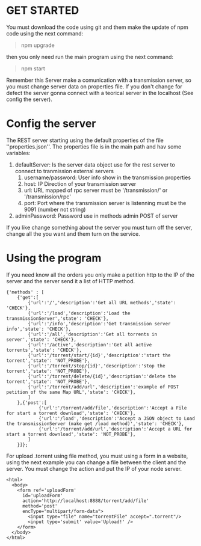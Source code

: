 # GET STARTED
You must download the code using git and them make the update of npm code using the next command:

> npm upgrade

then you only need run the main program using the next command:
> npm start

Remember this Server make a comunication with a transmission server, so you must change server data on properties file. If you don't change for defect the server gonna connect with a teorical server in the localhost (See config the server).

# Config the server
The REST server starting using the default properties of the file ''properties.json''. The properties file is in the main path and hav some variables:
1. defaultServer: Is the server data object use for the rest server to connect to tranmission external servers
   1. username/password: User info show in the transmission properties
   2. host: IP Direction of your transmission server
   3. url:  URL mapped of rpc server must be '/transmission/' or '/transmission/rpc'
   4. port: Port where the transmission server is listenning must be the 9091 (number not string)
2. adminPassword: Password use in methods admin POST of server

If you like change something about the server you must turn off the server, change all the you want and them turn on the service.

# Using the program
If you need know all the orders you only make a petition http to the IP of the server and the server send it a list of HTTP method.

```
{'methods' : [
    {'get':[
        {'url':'/','description':'Get all URL methods','state': 'CHECK'},
        {'url':'/load','description':'Load the transmissionServer','state': 'CHECK'},
        {'url':'/info','description':'Get transmission server info','state': 'CHECK'},
        {'url':'/all','description':'Get all torrents in server','state': 'CHECK'},
        {'url':'/active','description':'Get all active torrents','state': 'CHECK'},
        {'url':'/torrent/start/{id}','description':'start the torrent','state': 'NOT_PROBE'},
        {'url':'/torrent/stop/{id}','description':'stop the torrent','state': 'NOT_PROBE'},
        {'url':'/torrent/delete/{id}','description':'delete the torrent','state': 'NOT_PROBE'},
        {'url':'/torrent/add/url','description':'example of POST petition of the same Map URL','state': 'CHECK'},
        ]
    },{'post':[
            {'url':'/torrent/add/file','description':'Accept a File for start a torrent download','state': 'CHECK'},
            {'url':'/load','description':'Accept a JSON object to Load the transmissionServer (make get /load method)','state': 'CHECK'},
            {'url':'/torrent/add/url','description':'Accept a URL for start a torrent download','state': 'NOT_PROBE'},
        ]
    }]};
```
For upload .torrent using file method, you must using a form in a website, using the next example you can change a file between the client and the server. You must change the action and put the IP of your node server.

```
<html>
  <body>
    <form ref='uploadForm' 
      id='uploadForm' 
      action='http://localhost:8888/torrent/add/file' 
      method='post' 
      encType="multipart/form-data">
        <input type="file" name="torrentFile" accept=".torrent"/>
        <input type='submit' value='Upload!' />
    </form>     
  </body>
</html>
```
